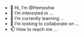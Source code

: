 - 👋 Hi, I’m @Hemeshw
- 👀 I’m interested in ...
- 🌱 I’m currently learning ...
- 💞️ I’m looking to collaborate on ...
- 📫 How to reach me ...

<!---
Hemeshw/Hemeshw is a ✨ special ✨ repository because its `README.md` (this file) appears on your GitHub profile.
You can click the Preview link to take a look at your changes.
--->
